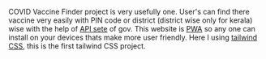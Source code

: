 COVID Vaccine Finder project is very usefully one. User's can find there vaccine very easily with PIN code or district (district wise only for kerala) wise with the help of [API sete](https://apisetu.gov.in/public/api/directory#!#State%20Government) of gov. This website is [PWA](https://en.wikipedia.org/wiki/Progressive_web_application) so any one can install on your devices thats make more user friendly. Here I using [tailwind CSS](https://tailwindcss.com/), this is the first tailwind CSS project.
